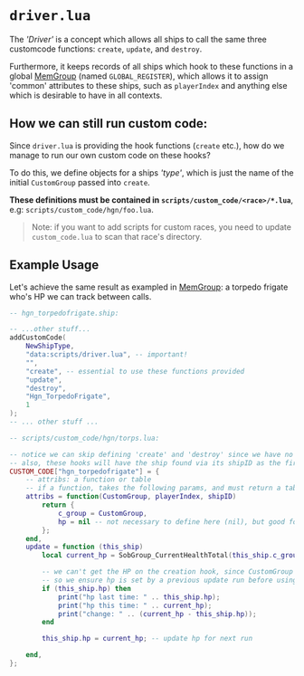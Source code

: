 # `driver.lua`

The _'Driver'_ is a concept which allows all ships to call the same three customcode functions: `create`, `update`, and `destroy`.

Furthermore, it keeps records of all ships which hook to these functions in a global [MemGroup](MemGroup.md) (named `GLOBAL_REGISTER`), which allows it to assign 'common' attributes to these ships, such as `playerIndex` and anything else which is desirable to have in all contexts.

## How we can still run custom code:

Since `driver.lua` is providing the hook functions (`create` etc.), how do we manage to run our own custom code on these hooks?

To do this, we define objects for a ships _'type'_, which is just the name of the initial `CustomGroup` passed into `create`.

**These definitions must be contained in `scripts/custom_code/<race>/*.lua`**, e.g: `scripts/custom_code/hgn/foo.lua`.

> Note: if you want to add scripts for custom races, you need to update `custom_code.lua` to scan that race's directory.

## Example Usage

Let's achieve the same result as exampled in [MemGroup](MemGroup.md): a torpedo frigate who's HP we can track between calls.

```lua
-- hgn_torpedofrigate.ship:

-- ...other stuff...
addCustomCode(
	NewShipType,
	"data:scripts/driver.lua", -- important!
	"",
	"create", -- essential to use these functions provided
	"update",
	"destroy",
	"Hgn_TorpedoFrigate",
	1
);
-- ... other stuff ...
```

```lua
-- scripts/custom_code/hgn/torps.lua:

-- notice we can skip defining 'create' and 'destroy' since we have no custom behavior we want to add to those hooks
-- also, these hooks will have the ship found via its shipID as the first and only argument
CUSTOM_CODE["hgn_torpedofrigate"] = {
	-- attribs: a function or table
	-- if a function, takes the following params, and must return a table
	attribs = function(CustomGroup, playerIndex, shipID)
		return {
			c_group = CustomGroup,
			hp = nil -- not necessary to define here (nil), but good for self-documenting
		};
	end,
	update = function (this_ship)
		local current_hp = SobGroup_CurrentHealthTotal(this_ship.c_group);

		-- we can't get the HP on the creation hook, since CustomGroup is empty there,
		-- so we ensure hp is set by a previous update run before using it
		if (this_ship.hp) then
			print("hp last time: " .. this_ship.hp);
			print("hp this time: " .. current_hp);
			print("change: " .. (current_hp - this_ship.hp));
		end

		this_ship.hp = current_hp; -- update hp for next run

	end,
};
```